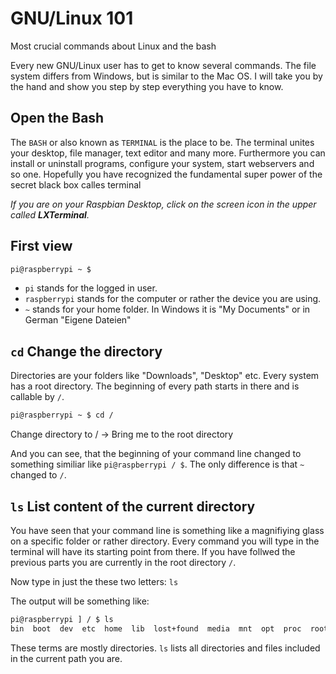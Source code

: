 # GNU/Linux 101
Most crucial commands about Linux and the bash

Every new GNU/Linux user has to get to know several commands. The file system differs from Windows, but is similar to the Mac OS. I will take you by the hand and show you step by step everything you have to know.

## Open the Bash
The ```BASH``` or also known as ```TERMINAL``` is the place to be. The terminal unites your desktop, file manager, text editor and many more. Furthermore you can install or uninstall programs, configure your system, start webservers and so one. Hopefully you have recognized the fundamental super power of the secret black box calles terminal

*If you are on your Raspbian Desktop, click on the screen icon in the upper called **LXTerminal**.*

## First view

```bash
pi@raspberrypi ~ $
```

- ```pi``` stands for the logged in user.
- ```raspberrypi``` stands for the computer or rather the device you are using.
- ```~``` stands for your home folder. In Windows it is "My Documents" or in German "Eigene Dateien"

## ```cd``` Change the directory
Directories are your folders like "Downloads", "Desktop" etc. Every system has a root directory. The beginning of every path starts in there and is callable by ```/```.

```bash
pi@raspberrypi ~ $ cd /
```
Change directory to / -> Bring me to the root directory

And you can see, that the beginning of your command line changed to something similiar like ```pi@raspberrypi / $```. The only difference is that ```~``` changed to ```/```.

## ```ls``` List content of the current directory
You have seen that your command line is something like a magnifiying glass on a specific folder or rather directory. Every command you will type in the terminal will have its starting point from there. If you have follwed the previous parts you are currently in the root directory ```/```.

Now type in just the these two letters: ```ls```

The output will be something like: 
```bash
pi@raspberrypi ] / $ ls
bin  boot  dev  etc  home  lib  lost+found  media  mnt  opt  proc  root  run  sbin  selinux  srv  sys  tmp  usr  var
```

These terms are mostly directories. ```ls``` lists all directories and files included in the current path you are.
